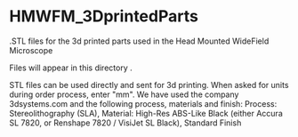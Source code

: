# HMWFM_3DprintedParts
.STL files for the 3d printed parts used in the Head Mounted WideField Microscope

Files will appear in this directory .

STL files can be used directly and sent for 3d printing. When asked for units during order process, enter "mm".
We have used the company 3dsystems.com and the following process, materials and finish: 	Process: Stereolithography (SLA), Material:  High-Res ABS-Like Black (either Accura SL 7820, or Renshape 7820 / VisiJet SL Black), Standard Finish
